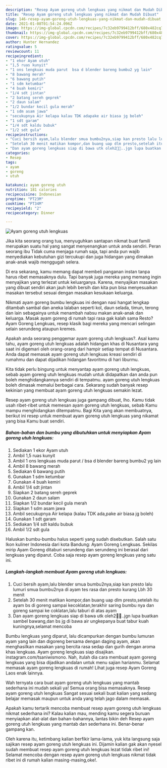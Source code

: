 ```yaml
---
description: "Resep Ayam goreng utuh lengkuas yang nikmat dan Mudah Dibuat"
title: "Resep Ayam goreng utuh lengkuas yang nikmat dan Mudah Dibuat"
slug: 146-resep-ayam-goreng-utuh-lengkuas-yang-nikmat-dan-mudah-dibuat
date: 2021-01-08T01:54:24.096Z
image: https://img-global.cpcdn.com/recipes/7c32eb9799412bff/680x482cq70/ayam-goreng-utuh-lengkuas-foto-resep-utama.jpg
thumbnail: https://img-global.cpcdn.com/recipes/7c32eb9799412bff/680x482cq70/ayam-goreng-utuh-lengkuas-foto-resep-utama.jpg
cover: https://img-global.cpcdn.com/recipes/7c32eb9799412bff/680x482cq70/ayam-goreng-utuh-lengkuas-foto-resep-utama.jpg
author: Hunter Hernandez
ratingvalue: 5
reviewcount: 11
recipeingredient:
- "1 ekor Ayam utuh"
- "1,5 ruas kunyit"
- "1 ons lengkuas muda parut  bsa d blender bareng bumbu2 yg lain"
- "8 bawang merah"
- "6 bawang putih"
- "1 sdm ketumbar"
- "4 buah kemiri"
- "1/4 sdt jintan"
- "2 batang sereh geprek"
- "2 daun salam"
- "1/2 bundar kecil gula merah"
- "1 sdm asam jawa"
- "secukupnya Air kelapa kalau TDK adapake air biasa jg boleh"
- "1 sdt garam"
- "1/4 sdt kaldu bubuk"
- "1/2 sdt gula"
recipeinstructions:
- "Cuci bersih ayam,lalu blender smua bumbu2nya,siap kan presto lalu lumuri smua bumbu2nya di ayam tes rasa dan presto kurang Lbh 30 menit"
- "Setelah 30 menit matikan kompor,dan buang uap dlm presto,setelah itu ayam bs di goreng sampai kecoklatan,terakhir saring bumbu nya dan goreng sampai ke coklatan,lalu taburi di atas ayam"
- "Dan ayam goreng lengkuas siap di bawa utk oleh2👏👏..jgn lupa buatkan sambel bawang,dan bs jg di bawa air ungkepanya buat tabur kuah kuningnya,selamat mencoba"
categories:
- Resep
tags:
- ayam
- goreng
- utuh

katakunci: ayam goreng utuh 
nutrition: 181 calories
recipecuisine: Indonesian
preptime: "PT23M"
cooktime: "PT34M"
recipeyield: "2"
recipecategory: Dinner

---
```



![Ayam goreng utuh lengkuas](https://img-global.cpcdn.com/recipes/7c32eb9799412bff/680x482cq70/ayam-goreng-utuh-lengkuas-foto-resep-utama.jpg)

Jika kita seorang orang tua, menyuguhkan santapan nikmat buat famili merupakan suatu hal yang sangat menyenangkan untuk anda sendiri. Peran seorang ibu Tidak cuma menjaga rumah saja, tapi anda pun wajib menyediakan kebutuhan gizi tercukupi dan juga hidangan yang dimakan anak-anak wajib menggugah selera.

Di era  sekarang, kamu memang dapat membeli panganan instan tanpa harus ribet memasaknya dulu. Tapi banyak juga mereka yang memang ingin menyajikan yang terlezat untuk keluarganya. Karena, menyajikan masakan yang dibuat sendiri akan jauh lebih bersih dan kita pun bisa menyesuaikan masakan tersebut sesuai dengan masakan kesukaan keluarga. 

Nikmati ayam goreng bumbu lengkuas ini dengan nasi hangat lengkap ditambah sambal dan aneka lalaban seperti kol, daun selada, timun, terong dan lain sebagainya untuk menambah nabsu makan anak-anak dan keluarga. Masak ayam goreng di rumah tapi rasa gak kalah sama Resto? Ayam Goreng Lengkuas, resep klasik bagi mereka yang mencari selingan selain serundeng ataupun kremes.

Apakah anda seorang penggemar ayam goreng utuh lengkuas?. Asal kamu tahu, ayam goreng utuh lengkuas adalah hidangan khas di Nusantara yang saat ini digemari oleh orang-orang dari hampir setiap tempat di Nusantara. Anda dapat memasak ayam goreng utuh lengkuas kreasi sendiri di rumahmu dan dapat dijadikan hidangan favoritmu di hari liburmu.

Kita tidak perlu bingung untuk menyantap ayam goreng utuh lengkuas, sebab ayam goreng utuh lengkuas mudah untuk didapatkan dan anda pun boleh menghidangkannya sendiri di tempatmu. ayam goreng utuh lengkuas boleh dimasak memalui berbagai cara. Sekarang sudah banyak resep kekinian yang membuat ayam goreng utuh lengkuas semakin lezat.

Resep ayam goreng utuh lengkuas juga gampang dibuat, lho. Kamu tidak usah ribet-ribet untuk memesan ayam goreng utuh lengkuas, sebab Kamu mampu menghidangkan ditempatmu. Bagi Kita yang akan membuatnya, berikut ini resep untuk membuat ayam goreng utuh lengkuas yang nikamat yang bisa Kamu buat sendiri.

<!--inarticleads1-->

##### Bahan-bahan dan bumbu yang dibutuhkan untuk menyiapkan Ayam goreng utuh lengkuas:

1. Sediakan 1 ekor Ayam utuh
1. Ambil 1,5 ruas kunyit
1. Ambil 1 ons lengkuas muda parut / bsa d blender bareng bumbu2 yg lain
1. Ambil 8 bawang merah
1. Sediakan 6 bawang putih
1. Gunakan 1 sdm ketumbar
1. Gunakan 4 buah kemiri
1. Ambil 1/4 sdt jintan
1. Siapkan 2 batang sereh geprek
1. Gunakan 2 daun salam
1. Siapkan 1/2 bundar kecil gula merah
1. Siapkan 1 sdm asam jawa
1. Ambil secukupnya Air kelapa (kalau TDK ada,pake air biasa jg boleh)
1. Gunakan 1 sdt garam
1. Sediakan 1/4 sdt kaldu bubuk
1. Ambil 1/2 sdt gula


Haluskan bumbu-bumbu halus seperti yang sudah disebutkan. Salah satu Ikon kuliner Indonesia dari kota Bandung: Ayam Goreng Lengkuas. Sekilas mirip Ayam Goreng ditaburi serundeng dan serundeng ini berasal dari lengkuas yang diparut. Coba saja resep ayam goreng lengkuas yang satu ini. 

<!--inarticleads2-->

##### Langkah-langkah membuat Ayam goreng utuh lengkuas:

1. Cuci bersih ayam,lalu blender smua bumbu2nya,siap kan presto lalu lumuri smua bumbu2nya di ayam tes rasa dan presto kurang Lbh 30 menit
1. Setelah 30 menit matikan kompor,dan buang uap dlm presto,setelah itu ayam bs di goreng sampai kecoklatan,terakhir saring bumbu nya dan goreng sampai ke coklatan,lalu taburi di atas ayam
1. Dan ayam goreng lengkuas siap di bawa utk oleh2👏👏..jgn lupa buatkan sambel bawang,dan bs jg di bawa air ungkepanya buat tabur kuah kuningnya,selamat mencoba


Bumbu lengkuas yang diparut, lalu dicampurkan dengan bumbu lumuran ayam yang lain dan digoreng bersama dengan daging ayam, akan menghasilkan masakan yang bercita rasa sedap dan gurih dengan aroma khas lengkuas. Ayam goreng lengkuas siap disajikan. instagram.com/tsaniwismono. Nah, itulah dia cara membuat ayam goreng lengkuas yang bisa dijadikan andalan untuk menu sajian harianmu. Selamat memasak ayam goreng lengkuas di rumah! Lihat juga resep Ayam Goreng Laos enak lainnya. 

Wah ternyata cara buat ayam goreng utuh lengkuas yang mantab sederhana ini mudah sekali ya! Semua orang bisa memasaknya. Resep ayam goreng utuh lengkuas Sangat sesuai sekali buat kalian yang sedang belajar memasak maupun untuk anda yang telah jago dalam memasak.

Apakah kamu tertarik mencoba membuat resep ayam goreng utuh lengkuas nikmat sederhana ini? Kalau kalian mau, mending kamu segera buruan menyiapkan alat-alat dan bahan-bahannya, lantas bikin deh Resep ayam goreng utuh lengkuas yang mantab dan sederhana ini. Benar-benar gampang kan. 

Oleh karena itu, ketimbang kalian berfikir lama-lama, yuk kita langsung saja sajikan resep ayam goreng utuh lengkuas ini. Dijamin kalian gak akan nyesel sudah membuat resep ayam goreng utuh lengkuas lezat tidak ribet ini! Selamat mencoba dengan resep ayam goreng utuh lengkuas nikmat tidak ribet ini di rumah kalian masing-masing,oke!.

